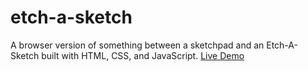 # etch-a-sketch
A browser version of something between a sketchpad and an Etch-A-Sketch built with HTML, CSS, and JavaScript.
[Live Demo](https://bertjosephp.github.io/etch-a-sketch/)